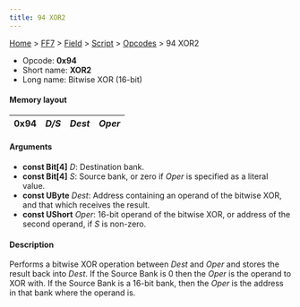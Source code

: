 ```yaml
---
title: 94 XOR2
---
```


[Home](/ff7-flat-wiki/Main%20Page.md) > [FF7](/ff7-flat-wiki/FF7.md) > [Field](/ff7-flat-wiki/FF7/Field.md) > [Script](/ff7-flat-wiki/FF7/Field/Script.md) > [Opcodes](/ff7-flat-wiki/FF7/Field/Script/Opcodes.md) > 94 XOR2

-   Opcode: **0x94**
-   Short name: **XOR2**
-   Long name: Bitwise XOR (16-bit)

#### Memory layout

| 0x94 | *D/S* | *Dest* | *Oper* |
|------|-------|--------|--------|

#### Arguments

-   **const Bit\[4\]** *D*: Destination bank.
-   **const Bit\[4\]** *S*: Source bank, or zero if *Oper* is specified
    as a literal value.
-   **const UByte** *Dest*: Address containing an operand of the bitwise
    XOR, and that which receives the result.
-   **const UShort** *Oper*: 16-bit operand of the bitwise XOR, or
    address of the second operand, if *S* is non-zero.

#### Description

Performs a bitwise XOR operation between *Dest* and *Oper* and stores
the result back into *Dest*. If the Source Bank is 0 then the *Oper* is
the operand to XOR with. If the Source Bank is a 16-bit bank, then the
*Oper* is the address in that bank where the operand is.
